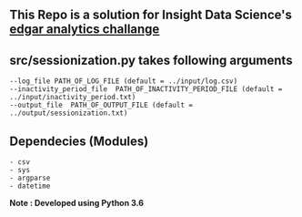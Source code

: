 ## This Repo is a solution for Insight Data Science's [edgar analytics challange](https://github.com/InsightDataScience/edgar-analytics)


## src/sessionization.py takes following arguments
	--log_file PATH_OF_LOG_FILE (default = ../input/log.csv)
    --inactivity_period_file  PATH_OF_INACTIVITY_PERIOD_FILE (default = ../input/inactivity_period.txt)
    --output_file  PATH_OF_OUTPUT_FILE (default = ../output/sessionization.txt)



## Dependecies (Modules)
	- csv
	- sys
	- argparse
	- datetime

**Note : Developed using Python 3.6**
